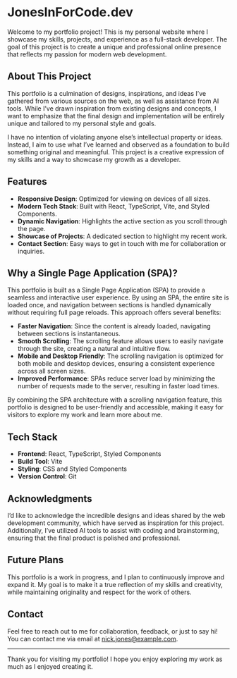 # JonesInForCode.dev

Welcome to my portfolio project! This is my personal website where I showcase my skills, projects, and experience as a full-stack developer. The goal of this project is to create a unique and professional online presence that reflects my passion for modern web development.

## About This Project

This portfolio is a culmination of designs, inspirations, and ideas I’ve gathered from various sources on the web, as well as assistance from AI tools. While I’ve drawn inspiration from existing designs and concepts, I want to emphasize that the final design and implementation will be entirely unique and tailored to my personal style and goals.

I have no intention of violating anyone else’s intellectual property or ideas. Instead, I aim to use what I’ve learned and observed as a foundation to build something original and meaningful. This project is a creative expression of my skills and a way to showcase my growth as a developer.

## Features

- **Responsive Design**: Optimized for viewing on devices of all sizes.
- **Modern Tech Stack**: Built with React, TypeScript, Vite, and Styled Components.
- **Dynamic Navigation**: Highlights the active section as you scroll through the page.
- **Showcase of Projects**: A dedicated section to highlight my recent work.
- **Contact Section**: Easy ways to get in touch with me for collaboration or inquiries.

## Why a Single Page Application (SPA)?

This portfolio is built as a Single Page Application (SPA) to provide a seamless and interactive user experience. By using an SPA, the entire site is loaded once, and navigation between sections is handled dynamically without requiring full page reloads. This approach offers several benefits:

- **Faster Navigation**: Since the content is already loaded, navigating between sections is instantaneous.
- **Smooth Scrolling**: The scrolling feature allows users to easily navigate through the site, creating a natural and intuitive flow.
- **Mobile and Desktop Friendly**: The scrolling navigation is optimized for both mobile and desktop devices, ensuring a consistent experience across all screen sizes.
- **Improved Performance**: SPAs reduce server load by minimizing the number of requests made to the server, resulting in faster load times.

By combining the SPA architecture with a scrolling navigation feature, this portfolio is designed to be user-friendly and accessible, making it easy for visitors to explore my work and learn more about me.

## Tech Stack

- **Frontend**: React, TypeScript, Styled Components
- **Build Tool**: Vite
- **Styling**: CSS and Styled Components
- **Version Control**: Git

## Acknowledgments

I’d like to acknowledge the incredible designs and ideas shared by the web development community, which have served as inspiration for this project. Additionally, I’ve utilized AI tools to assist with coding and brainstorming, ensuring that the final product is polished and professional.

## Future Plans

This portfolio is a work in progress, and I plan to continuously improve and expand it. My goal is to make it a true reflection of my skills and creativity, while maintaining originality and respect for the work of others.

## Contact

Feel free to reach out to me for collaboration, feedback, or just to say hi! You can contact me via email at [nick.jones@example.com](mailto:nick.jones@example.com).

---

Thank you for visiting my portfolio! I hope you enjoy exploring my work as much as I enjoyed creating it.

